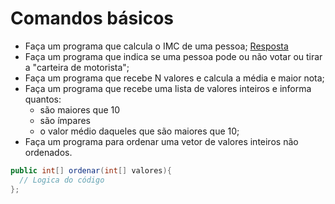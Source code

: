 # Comandos básicos

- Faça um programa que calcula o IMC de uma pessoa; [Resposta](../../src/exercicios/atividade_02/IMC.java)
- Faça um programa que indica se uma pessoa pode ou não votar
ou tirar a "carteira de motorista";
- Faça um programa que recebe N valores e calcula a média e maior nota;
- Faça um programa que recebe uma lista de valores inteiros e informa quantos:
	- são maiores que 10
	- são ímpares
	- o valor médio daqueles que são maiores que 10;
- Faça um programa para ordenar uma vetor de valores inteiros não ordenados.

```java
public int[] ordenar(int[] valores){
  // Logica do código  
};
```